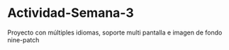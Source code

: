# Actividad-Semana-3
Proyecto con múltiples idiomas, soporte multi pantalla e imagen de fondo nine-patch
